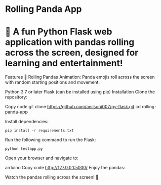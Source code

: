 # Rolling Panda App 
# 🐼 A fun Python Flask web application with pandas rolling across the screen, designed for learning and entertainment!

Features 🐼 Rolling Pandas Animation: Panda emojis roll across the screen with random starting positions and movement. 

Python 3.7 or later Flask (can be installed using pip) Installation Clone the repository:

Copy code git clone https://github.com/anilsoni007/py-flask.git cd rolling-panda-app 

Install dependencies:
```
pip install -r requirements.txt
```

Run the following command to run the Flask:

```
python testapp.py
```

Open your browser and navigate to:

arduino Copy code http://127.0.0.1:5000/ Enjoy the pandas:

Watch the pandas rolling across the screen! 🐼

